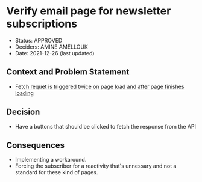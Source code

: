 # Verify email page for newsletter subscriptions
* Status: APPROVED
* Deciders: AMINE AMELLOUK
* Date: 2021-12-26 (last updated)

## Context and Problem Statement
- [Fetch requet is triggered twice on page load and after page finishes loading](https://stackoverflow.com/questions/70486828/fetch-requet-is-triggered-twice-on-page-load-and-after-page-finishes-loading)

## Decision
- Have a buttons that should be clicked to fetch the response from the API

## Consequences
- Implementing a workaround.
- Forcing the subscriber for a reactivity that's unnessary and not a standard for these kind of pages.